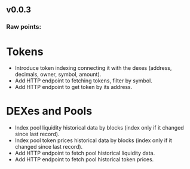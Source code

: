 ## v0.0.3

### Raw points:

# Tokens
- Introduce token indexing connecting it with the dexes (address, decimals, owner, symbol, amount).
- Add HTTP endpoint to fetching tokens, filter by symbol.
- Add HTTP endpoint to get token by its address.

# DEXes and Pools
- Index pool liquidity historical data by blocks (index only if it changed since last record).
- Index pool token prices historical data by blocks (index only if it changed since last record).
- Add HTTP endpoint to fetch pool historical liquidity data. 
- Add HTTP endpoint to fetch pool historical token prices.

